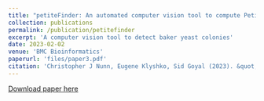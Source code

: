 ```yaml
---
title: "petiteFinder: An automated computer vision tool to compute Petite colony frequencies in baker's yeast"
collection: publications
permalink: /publication/petitefinder
excerpt: 'A computer vision tool to detect baker yeast colonies'
date: 2023-02-02
venue: 'BMC Bioinformatics'
paperurl: 'files/paper3.pdf'
citation: 'Christopher J Nunn, Eugene Klyshko, Sid Goyal (2023). &quot;petiteFinder: An automated computer vision tool to compute Petite colony frequencies in baker's yeast.&quot; <i>BMC Bioinformatics</i>. (submitted).'
---
```


[Download paper here](files/paper3.pdf)
